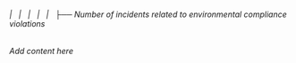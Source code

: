 ###### |   |   |   |   |   ├── Number of incidents related to environmental compliance violations

*Add content here*